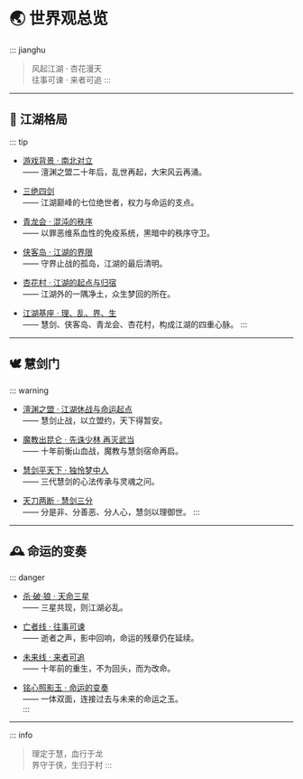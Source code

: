 # 🌏 世界观总览   

::: jianghu
> 风起江湖 · 杏花漫天  
> 往事可谏 · 来者可追
:::

---

## 📜 江湖格局

::: tip
- [游戏背景 · 南北对立](01-江湖格局/01-游戏背景)  
  —— 澶渊之盟二十年后，乱世再起，大宋风云再涌。

- [三绝四剑](01-江湖格局/02-三绝四剑)  
  —— 江湖巅峰的七位绝世者，权力与命运的支点。

- [青龙会 · 混沌的秩序](01-江湖格局/03-青龙会)  
  —— 以罪恶维系血性的免疫系统，黑暗中的秩序守卫。

- [侠客岛 · 江湖的界限](01-江湖格局/04-侠客岛)  
  —— 守界止战的孤岛，江湖的最后清明。

- [杏花村 · 江湖的起点与归宿](01-江湖格局/05-杏花村)  
  —— 江湖外的一隅净土，众生梦回的所在。

- [江湖基座 · 理、乱、界、生](01-江湖格局/06-江湖基座)  
  —— 慧剑、侠客岛、青龙会、杏花村，构成江湖的四重心脉。
:::

---

## 🕊️ 慧剑门

::: warning
- [澶渊之盟 · 江湖休战与命运起点](02-慧剑门/01-澶渊之盟)  
  —— 慧剑止战，以立盟约，天下得暂安。

- [魔教出昆仑 · 先诛少林 再灭武当](02-慧剑门/02-魔教出昆仑)  
  —— 十年前衡山血战，魔教与慧剑宿命再启。

- [慧剑平天下 · 独怜梦中人](02-慧剑门/03-慧剑平天下)  
  —— 三代慧剑的心法传承与灵魂之问。

- [天刀两断 · 慧剑三分](02-慧剑门/04-慧剑三分)  
  —— 分是非、分善恶、分人心，慧剑以理御世。
:::

---

## 🕰️ 命运的变奏

::: danger 
- [杀·破·狼 · 天命三星](03-命运的变奏/01-杀破狼)  
  —— 三星共现，则江湖必乱。  

- [亡者线 · 往事可谏](03-命运的变奏/02-亡者线)  
  —— 逝者之声，影中回响，命运的残章仍在延续。  

- [未来线 · 来者可追](03-命运的变奏/03-未来线)  
  —— 十年前的重生，不为回头，而为改命。

- [铭心照影玉 · 命运的变奏](03-命运的变奏/04-照影铭心玉)  
  —— 一体双面，连接过去与未来的命运之玉。  
:::

---

::: info
>  理定于慧，血行于龙   
>  界守于侠，生归于村
:::
